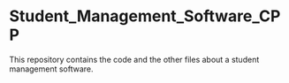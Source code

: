 # Student_Management_Software_CPP
This repository contains the code and the other files about a student management software.
